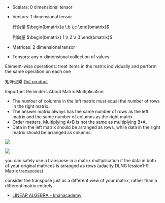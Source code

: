 - Scalars: 0 dimensional tensor
- Vectors: 1 dimensional tensor

  行向量 $\begin{bmatrix}a \;b \;c   \end{bmatrix}$

  列向量 $\begin{bmatrix}
      1 \\
      2 \\
      3      
    \end{bmatrix}$

- Matrices: 2 dimensional tensor
- Tensors: any n-dimensional collection of values


Element-wise operations: treat items in the matrix individually and perform the same operation on each one

矩阵点乘 [Dot product](https://www.wikiwand.com/en/Dot_product)

Important Reminders About Matrix Multiplication
- The number of columns in the left matrix must equal the number of rows in the right matrix.
- The answer matrix always has the same number of rows as the left matrix and the same number of columns as the right matrix.
- Order matters. Multiplying A•B is not the same as multiplying B•A.
- Data in the left matrix should be arranged as rows, while data in the right matrix should be arranged as columns.

![](http://7xjpra.com1.z0.glb.clouddn.com/dotProduct1.png)

![](http://7xjpra.com1.z0.glb.clouddn.com/Screen%20Shot%202017-11-26%20at%2010.34.17%20AM.png)


you can safely use a transpose in a matrix multiplication if the data in both of your original matrices is arranged as rows
(udacity DLNG lession1-9. Matrix transposes)

consider the transpose just as a different view of your matrix, rather than a different matrix entirely.

- [LINEAR ALGEBRA - khanacademy](https://www.khanacademy.org/math/linear-algebra)
